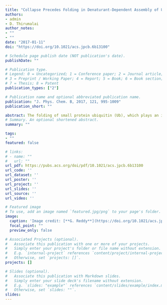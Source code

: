 ```yaml
---
title: "Collapse Precedes Folding in Denaturant-Dependent Assembly of Ubiquitin"
authors: 
- admin
- D. Thirumalai
author_notes:
- ""
- ""
date: "2017-01-11"
doi: "https://doi.org/10.1021/acs.jpcb.6b13100"

# Schedule page publish date (NOT publication's date).
publishDate: ""

# Publication type.
# Legend: 0 = Uncategorized; 1 = Conference paper; 2 = Journal article;
# 3 = Preprint / Working Paper; 4 = Report; 5 = Book; 6 = Book section;
# 7 = Thesis; 8 = Patent
publication_types: ["2"]

# Publication name and optional abbreviated publication name.
publication: "J. Phys. Chem. B, 2017, 121, 995-1009"
publication_short: ""

abstract: The folding of small protein ubiquitin (Ub), which plays an indispensable role in targeting proteins for degradation and DNA damage response, is complex. A number of experiments on Ub folding have reached differing conclusions regarding the relation between collapse and folding, and whether intermediates are populated. In order to resolve these vexing issues, we elucidate the denaturant-dependent thermodynamics and kinetics of Ub folding at low and neutral pH as a function of guanidinium chloride and urea using coarse-grained molecular simulations. The changes in the fraction of the folded Ub, and the radius of gyration (Rg) as a function of the denaturant concentration, [C], are in quantitative agreement with experiments. Under conditions used in experiments, Rg of the unfolded state at neutral pH changes only by ≈17% as the [GdmCl] decreases from 6 to 0 M. We predict that the extent of compaction of the unfolded state increases as temperature decreases. A two-dimensional folding landscape as a function of Rg and a measure of similarity to the folded state reveals unambiguously that the native state assembly is preceded by collapse, as discovered in fast mixing experiments on several proteins. Analyses of the folding trajectories, under mildly denaturing conditions ([GdmCl] = 1.0 M or [Urea] = 1.0 M), shows that Ub folds by collision between preformed secondary structural elements involving kinetic intermediates that are primarily stabilized by long-range contacts. Our work explains the results of small angle X-ray scattering (SAXS) experiments on Ub quantitatively, and establishes that evolved globular proteins in the unfolded ensemble are poised to collapse as the solvent conditions for the biopolymer changes from good solvent to Θ-solvent like conditions on denaturant dilution. In the process, we explain the discrepancy between SAXS and single molecule fluorescent resonant energy transfer (smFRET) experiments, which have arrived at a contradicting conclusion concerning the collapse of polypeptide chains.
# Summary. An optional shortened abstract.
summary: ""

tags:
- ""
featured: false

# links:
# - name: ""
#   url: ""
url_pdf: https://pubs.acs.org/doi/pdf/10.1021/acs.jpcb.6b13100
url_code: ''
url_dataset: ''
url_poster: ''
url_project: ''
url_slides: ''
url_source: ''
url_video: ''

# Featured image
# To use, add an image named `featured.jpg/png` to your page's folder. 
image:
  caption: 'Image credit: [**G. Reddy**](https://doi.org/10.1021/acs.jpcb.6b13100)'
  focal_point: ""
  preview_only: false

# Associated Projects (optional).
#   Associate this publication with one or more of your projects.
#   Simply enter your project's folder or file name without extension.
#   E.g. `internal-project` references `content/project/internal-project/index.md`.
#   Otherwise, set `projects: []`.
projects: []

# Slides (optional).
#   Associate this publication with Markdown slides.
#   Simply enter your slide deck's filename without extension.
#   E.g. `slides: "example"` references `content/slides/example/index.md`.
#   Otherwise, set `slides: ""`.
slides:
---
```

